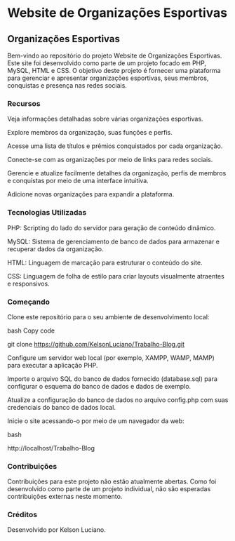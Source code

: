 # Website de Organizações Esportivas
## Organizações Esportivas

Bem-vindo ao repositório do projeto Website de Organizações Esportivas. Este site foi desenvolvido como parte de um projeto focado em PHP, MySQL, HTML e CSS. O objetivo deste projeto é fornecer uma plataforma para gerenciar e apresentar organizações esportivas, seus membros, conquistas e presença nas redes sociais.

### Recursos

Veja informações detalhadas sobre várias organizações esportivas.

Explore membros da organização, suas funções e perfis.

Acesse uma lista de títulos e prêmios conquistados por cada organização.

Conecte-se com as organizações por meio de links para redes sociais.

Gerencie e atualize facilmente detalhes da organização, perfis de membros e conquistas por meio de uma interface intuitiva.

Adicione novas organizações para expandir a plataforma.

### Tecnologias Utilizadas
PHP: Scripting do lado do servidor para geração de conteúdo dinâmico.

MySQL: Sistema de gerenciamento de banco de dados para armazenar e recuperar dados da organização.

HTML: Linguagem de marcação para estruturar o conteúdo do site.

CSS: Linguagem de folha de estilo para criar layouts visualmente atraentes e responsivos.

### Começando

Clone este repositório para o seu ambiente de desenvolvimento local:

bash
Copy code

git clone https://github.com/KelsonLuciano/Trabalho-Blog.git

Configure um servidor web local (por exemplo, XAMPP, WAMP, MAMP) para executar a aplicação PHP.

Importe o arquivo SQL do banco de dados fornecido (database.sql) para configurar o esquema do banco de dados e dados de exemplo.

Atualize a configuração do banco de dados no arquivo config.php com suas credenciais do banco de dados local.

Inicie o site acessando-o por meio de um navegador da web:

bash

http://localhost/Trabalho-Blog

### Contribuições

Contribuições para este projeto não estão atualmente abertas. Como foi desenvolvido como parte de um projeto individual, não são esperadas contribuições externas neste momento.

### Créditos

Desenvolvido por Kelson Luciano.
